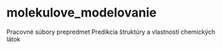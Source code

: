 # molekulove_modelovanie
Pracovné súbory prepredmet Predikcia štruktúry a vlastností chemických látok

